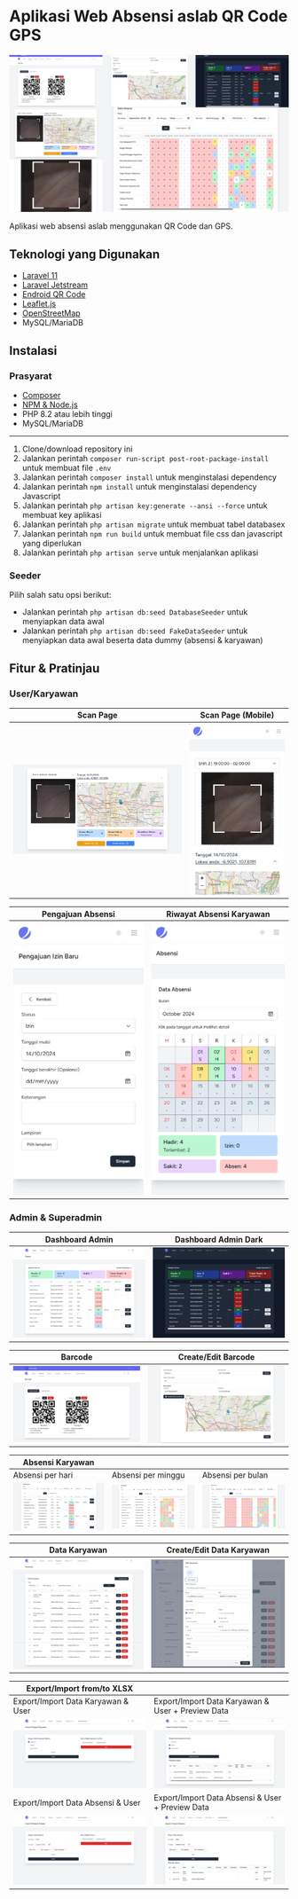 # Aplikasi Web Absensi aslab QR Code GPS

![Aplikasi Web Absensi aslab QR Code GPS](./screenshots/hero.png)

Aplikasi web absensi aslab menggunakan QR Code dan GPS.

## Teknologi yang Digunakan

* [Laravel 11](https://laravel.com/)
* [Laravel Jetstream](https://jetstream.laravel.com/)
* [Endroid QR Code](https://github.com/endroid/qr-code)
* [Leaflet.js](https://leafletjs.com/)
* [OpenStreetMap](https://www.openstreetmap.org/)
* MySQL/MariaDB

## Instalasi

### Prasyarat

* [Composer](https://getcomposer.org)
* [NPM & Node.js](https://nodejs.org)
* PHP 8.2 atau lebih tinggi
* MySQL/MariaDB

---

1. Clone/download repository ini
2. Jalankan perintah `composer run-script post-root-package-install` untuk membuat file `.env`
3. Jalankan perintah `composer install` untuk menginstalasi dependency
4. Jalankan perintah `npm install` untuk menginstalasi dependency Javascript
5. Jalankan perintah `php artisan key:generate --ansi --force` untuk membuat key aplikasi
6. Jalankan perintah `php artisan migrate` untuk membuat tabel databasex
7. Jalankan perintah `npm run build` untuk membuat file css dan javascript yang diperlukan
8. Jalankan perintah `php artisan serve` untuk menjalankan aplikasi

### Seeder

Pilih salah satu opsi berikut:

* Jalankan perintah `php artisan db:seed DatabaseSeeder` untuk menyiapkan data awal
* Jalankan perintah `php artisan db:seed FakeDataSeeder` untuk menyiapkan data awal beserta data dummy (absensi & karyawan)

## Fitur & Pratinjau

### User/Karyawan

| Scan Page | Scan Page (Mobile) |
|---|---|
|![Scan](./screenshots/presensi-scan.png)|![Scan mobile](./screenshots/presensi-scan-mobile.png)|

| Pengajuan Absensi | Riwayat Absensi Karyawan |
|---|---|
|![Pengajuan Absensi](./screenshots/pengajuan-izin.jpeg)|![Riwayat Absensi](./screenshots/presensi-user.jpeg)|

### Admin & Superadmin

| Dashboard Admin | Dashboard Admin Dark |
|---|---|
|![Dashboard](./screenshots/dashboard-light.jpeg)|![Dashboard Dark](./screenshots/dashboard-dark.jpeg)|

| Barcode | Create/Edit Barcode |
|---|---|
|![Barcode](./screenshots/barcode.jpeg)|![Create Edit Barcode](./screenshots/create-edit-barcode.jpeg)|

| Absensi Karyawan | | |
|---|---|---|
| Absensi per hari | Absensi per minggu | Absensi per bulan |
|![Absensi per hari](./screenshots/absensi-hari.png)|![Absensi per minggu](./screenshots/absensi-minggu.png)|![Absensi per bulan](./screenshots/absensi-bulan.png)|

| Data Karyawan | Create/Edit Data Karyawan |
|---|---|
|![Data Karyawan](./screenshots/karyawan.jpeg)|![Create Edit Data Karyawan](./screenshots/create-edit-karyawan.png)|

|Export/Import from/to XLSX| |
|---|---|
| Export/Import Data Karyawan & User | Export/Import Data Karyawan & User + Preview Data |
|![Export/Import Data Karyawan](./screenshots/export-user.jpeg)|![Export/Import Data Karyawan + Preview](./screenshots/export-user-preview.jpeg)|
| Export/Import Data Absensi & User | Export/Import Data Absensi & User + Preview Data |
|![Export/Import Data Absensi](./screenshots/export-absensi.jpeg)|![Export/Import Data Absensi + Preview](./screenshots/export-absensi-preview.png)|
